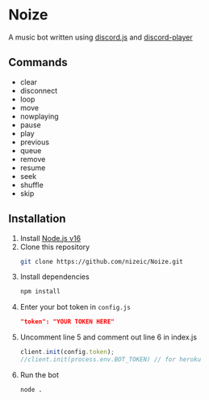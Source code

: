 # Noize
A music bot written using [discord.js](https://github.com/discordjs/discord.js) and [discord-player](https://github.com/Androz2091/discord-player)

## Commands
* clear
* disconnect
* loop
* move
* nowplaying
* pause
* play
* previous
* queue
* remove
* resume
* seek
* shuffle
* skip

## Installation
1. Install [Node.js v16](https://nodejs.org/en/download/current)
2. Clone this repository
    ```sh
    git clone https://github.com/nizeic/Noize.git
    ```
3. Install dependencies
    ```sh
    npm install
    ```
4. Enter your bot token in `config.js`
    ```json
    "token": "YOUR TOKEN HERE"
    ```
5. Uncomment line 5 and comment out line 6 in index.js
    ```js
    client.init(config.token);
    //client.init(process.env.BOT_TOKEN) // for heroku
    ```
6. Run the bot
    ```sh
    node .
    ```
